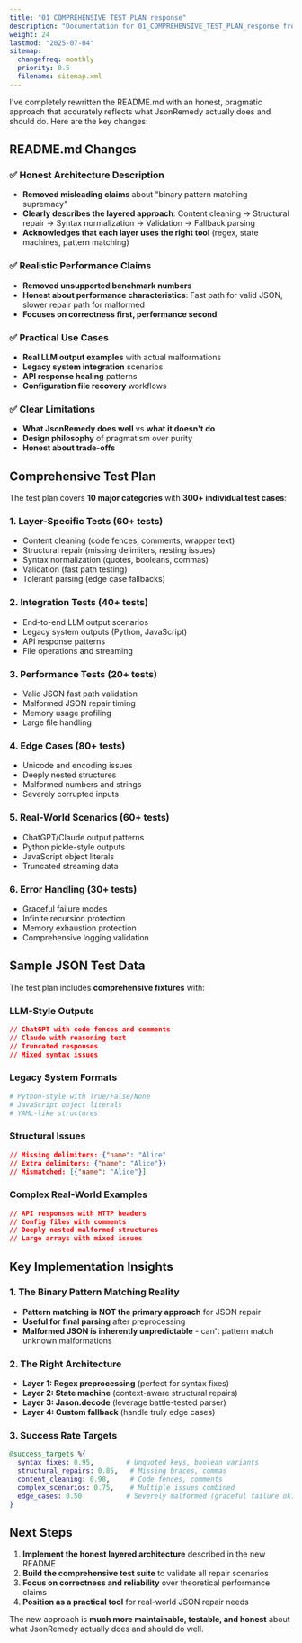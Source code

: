 ```yaml
---
title: "01 COMPREHENSIVE TEST PLAN response"
description: "Documentation for 01_COMPREHENSIVE_TEST_PLAN_response from the Json remedy repository."
weight: 24
lastmod: "2025-07-04"
sitemap:
  changefreq: monthly
  priority: 0.5
  filename: sitemap.xml
---
```


I've completely rewritten the README.md with an honest, pragmatic approach that accurately reflects what JsonRemedy actually does and should do. Here are the key changes:

## README.md Changes

### ✅ **Honest Architecture Description**
- **Removed misleading claims** about "binary pattern matching supremacy"
- **Clearly describes the layered approach**: Content cleaning → Structural repair → Syntax normalization → Validation → Fallback parsing
- **Acknowledges that each layer uses the right tool** (regex, state machines, pattern matching)

### ✅ **Realistic Performance Claims**
- **Removed unsupported benchmark numbers**
- **Honest about performance characteristics**: Fast path for valid JSON, slower repair path for malformed
- **Focuses on correctness first, performance second**

### ✅ **Practical Use Cases**
- **Real LLM output examples** with actual malformations
- **Legacy system integration** scenarios
- **API response healing** patterns
- **Configuration file recovery** workflows

### ✅ **Clear Limitations**
- **What JsonRemedy does well** vs **what it doesn't do**
- **Design philosophy** of pragmatism over purity
- **Honest about trade-offs**

## Comprehensive Test Plan

The test plan covers **10 major categories** with **300+ individual test cases**:

### **1. Layer-Specific Tests** (60+ tests)
- Content cleaning (code fences, comments, wrapper text)
- Structural repair (missing delimiters, nesting issues)
- Syntax normalization (quotes, booleans, commas)
- Validation (fast path testing)
- Tolerant parsing (edge case fallbacks)

### **2. Integration Tests** (40+ tests)
- End-to-end LLM output scenarios
- Legacy system outputs (Python, JavaScript)
- API response patterns
- File operations and streaming

### **3. Performance Tests** (20+ tests)
- Valid JSON fast path validation
- Malformed JSON repair timing
- Memory usage profiling
- Large file handling

### **4. Edge Cases** (80+ tests)
- Unicode and encoding issues
- Deeply nested structures
- Malformed numbers and strings
- Severely corrupted inputs

### **5. Real-World Scenarios** (60+ tests)
- ChatGPT/Claude output patterns
- Python pickle-style outputs
- JavaScript object literals
- Truncated streaming data

### **6. Error Handling** (30+ tests)
- Graceful failure modes
- Infinite recursion protection
- Memory exhaustion protection
- Comprehensive logging validation

## Sample JSON Test Data

The test plan includes **comprehensive fixtures** with:

### **LLM-Style Outputs**
```json
// ChatGPT with code fences and comments
// Claude with reasoning text
// Truncated responses
// Mixed syntax issues
```

### **Legacy System Formats**
```python
# Python-style with True/False/None
# JavaScript object literals
# YAML-like structures
```

### **Structural Issues**
```json
// Missing delimiters: {"name": "Alice"
// Extra delimiters: {"name": "Alice"}}
// Mismatched: [{"name": "Alice"}]
```

### **Complex Real-World Examples**
```json
// API responses with HTTP headers
// Config files with comments
// Deeply nested malformed structures
// Large arrays with mixed issues
```

## Key Implementation Insights

### **1. The Binary Pattern Matching Reality**
- **Pattern matching is NOT the primary approach** for JSON repair
- **Useful for final parsing** after preprocessing
- **Malformed JSON is inherently unpredictable** - can't pattern match unknown malformations

### **2. The Right Architecture**
- **Layer 1: Regex preprocessing** (perfect for syntax fixes)
- **Layer 2: State machine** (context-aware structural repairs)  
- **Layer 3: Jason.decode** (leverage battle-tested parser)
- **Layer 4: Custom fallback** (handle truly edge cases)

### **3. Success Rate Targets**
```elixir
@success_targets %{
  syntax_fixes: 0.95,        # Unquoted keys, boolean variants
  structural_repairs: 0.85,   # Missing braces, commas
  content_cleaning: 0.98,     # Code fences, comments
  complex_scenarios: 0.75,    # Multiple issues combined
  edge_cases: 0.50           # Severely malformed (graceful failure ok)
}
```

## Next Steps

1. **Implement the honest layered architecture** described in the new README
2. **Build the comprehensive test suite** to validate all repair scenarios
3. **Focus on correctness and reliability** over theoretical performance claims
4. **Position as a practical tool** for real-world JSON repair needs

The new approach is **much more maintainable, testable, and honest** about what JsonRemedy actually does and should do well.

